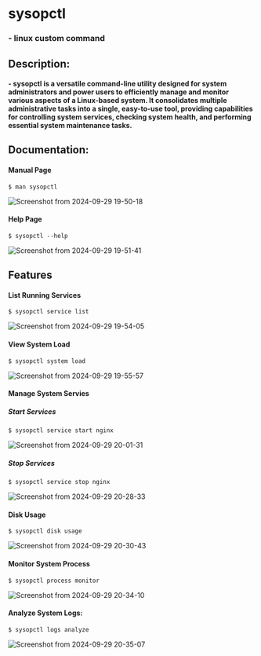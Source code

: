 # **sysopctl**
### - linux custom command

## Description:
#### - sysopctl is a versatile command-line utility designed for system administrators and power users to efficiently manage and monitor various aspects of a Linux-based system. It consolidates multiple administrative tasks into a single, easy-to-use tool, providing capabilities for controlling system services, checking system health, and performing essential system maintenance tasks.

## Documentation:
#### Manual Page
```
$ man sysopctl
```

![Screenshot from 2024-09-29 19-50-18](https://github.com/user-attachments/assets/a033b4ac-2413-44c6-9559-1cd1c248d98f)

#### Help Page
```
$ sysopctl --help
```

![Screenshot from 2024-09-29 19-51-41](https://github.com/user-attachments/assets/bd54d71f-2b47-4f2e-9a53-bd9c6868cd3c)

## Features
#### List Running Services
```
$ sysopctl service list
```

![Screenshot from 2024-09-29 19-54-05](https://github.com/user-attachments/assets/818e2eca-11a7-4962-bc18-0d98a1e5f54a)


#### View System Load
```
$ sysopctl system load
```

![Screenshot from 2024-09-29 19-55-57](https://github.com/user-attachments/assets/706a38f0-abf8-457f-a396-34759f85e7f7)

#### Manage System Servies
##### Start Services
```
$ sysopctl service start nginx
```

![Screenshot from 2024-09-29 20-01-31](https://github.com/user-attachments/assets/2706576d-f3e5-4027-8dc0-1553e40c3caf)


##### Stop Services
```
$ sysopctl service stop nginx
```

![Screenshot from 2024-09-29 20-28-33](https://github.com/user-attachments/assets/3bfc87aa-bec7-409b-bb35-79fe3f3d1123)

####  Disk Usage
```
$ sysopctl disk usage
```

![Screenshot from 2024-09-29 20-30-43](https://github.com/user-attachments/assets/bb635c31-2560-4cc9-af07-5f0805fd21f6)

#### Monitor System Process
```
$ sysopctl process monitor
```

![Screenshot from 2024-09-29 20-34-10](https://github.com/user-attachments/assets/d0634593-87f4-4d7b-84bb-02acb74bc8a2)

#### Analyze System Logs:
```
$ sysopctl logs analyze
```

![Screenshot from 2024-09-29 20-35-07](https://github.com/user-attachments/assets/6125aed8-032a-4fc2-b0a0-4a43ebd45112)

